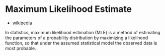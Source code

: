 # Maximum Likelihood Estimate
- [wikipedia](https://en.wikipedia.org/wiki/Maximum_likelihood_estimation)

In statistics, maximum likelihood estimation (MLE) is a method of estimating the parameters of a probability distribution by maximizing a likelihood function, so that under the assumed statistical model the observed data is most probable.
